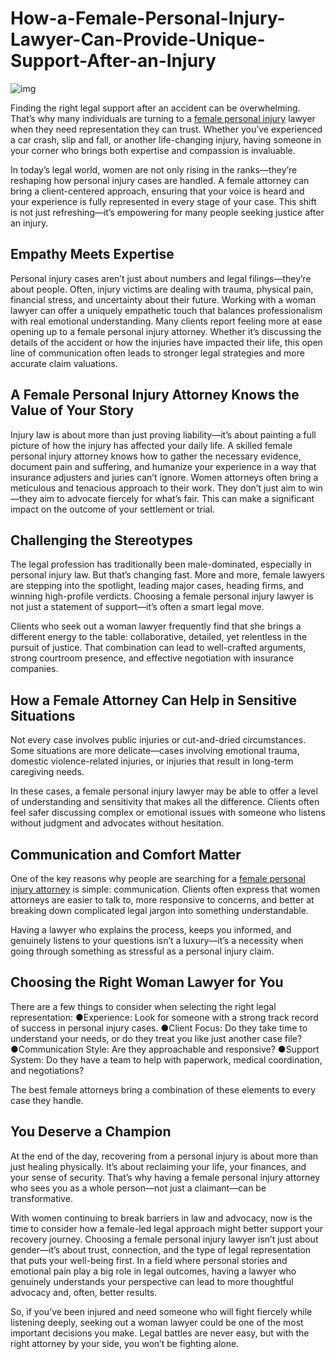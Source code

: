 # How-a-Female-Personal-Injury-Lawyer-Can-Provide-Unique-Support-After-an-Injury
![img](https://avatars.mds.yandex.net/i?id=14afdf39e65871a9e5d77fadbe01e24a3ae12ec2-8496372-images-thumbs&n=13)

Finding the right legal support after an accident can be overwhelming. That’s why many individuals are turning to a [female personal injury](https://www.superwomansuperlawyer.com/blog/best-female-injury-lawyer/) lawyer when they need representation they can trust. Whether you’ve experienced a car crash, slip and fall, or another life-changing injury, having someone in your corner who brings both expertise and compassion is invaluable.

In today’s legal world, women are not only rising in the ranks—they’re reshaping how personal injury cases are handled. A female attorney can bring a client-centered approach, ensuring that your voice is heard and your experience is fully represented in every stage of your case. This shift is not just refreshing—it’s empowering for many people seeking justice after an injury.

## Empathy Meets Expertise

Personal injury cases aren’t just about numbers and legal filings—they’re about people. Often, injury victims are dealing with trauma, physical pain, financial stress, and uncertainty about their future. Working with a woman lawyer can offer a uniquely empathetic touch that balances professionalism with real emotional understanding.
Many clients report feeling more at ease opening up to a female personal injury attorney. Whether it’s discussing the details of the accident or how the injuries have impacted their life, this open line of communication often leads to stronger legal strategies and more accurate claim valuations.

## A Female Personal Injury Attorney Knows the Value of Your Story

Injury law is about more than just proving liability—it’s about painting a full picture of how the injury has affected your daily life. A skilled female personal injury attorney knows how to gather the necessary evidence, document pain and suffering, and humanize your experience in a way that insurance adjusters and juries can’t ignore.
Women attorneys often bring a meticulous and tenacious approach to their work. They don’t just aim to win—they aim to advocate fiercely for what’s fair. This can make a significant impact on the outcome of your settlement or trial.

## Challenging the Stereotypes

The legal profession has traditionally been male-dominated, especially in personal injury law. But that’s changing fast. More and more, female lawyers are stepping into the spotlight, leading major cases, heading firms, and winning high-profile verdicts. Choosing a female personal injury lawyer is not just a statement of support—it’s often a smart legal move.

Clients who seek out a woman lawyer frequently find that she brings a different energy to the table: collaborative, detailed, yet relentless in the pursuit of justice. That combination can lead to well-crafted arguments, strong courtroom presence, and effective negotiation with insurance companies.

## How a Female Attorney Can Help in Sensitive Situations

Not every case involves public injuries or cut-and-dried circumstances. Some situations are more delicate—cases involving emotional trauma, domestic violence-related injuries, or injuries that result in long-term caregiving needs.

In these cases, a female personal injury lawyer may be able to offer a level of understanding and sensitivity that makes all the difference. Clients often feel safer discussing complex or emotional issues with someone who listens without judgment and advocates without hesitation.

## Communication and Comfort Matter

One of the key reasons why people are searching for a [female personal injury attorney](https://www.superwomansuperlawyer.com/) is simple: communication. Clients often express that women attorneys are easier to talk to, more responsive to concerns, and better at breaking down complicated legal jargon into something understandable.

Having a lawyer who explains the process, keeps you informed, and genuinely listens to your questions isn’t a luxury—it’s a necessity when going through something as stressful as a personal injury claim.

## Choosing the Right Woman Lawyer for You

There are a few things to consider when selecting the right legal representation:
●Experience: Look for someone with a strong track record of success in personal injury cases.
●Client Focus: Do they take time to understand your needs, or do they treat you like just another case file?
●Communication Style: Are they approachable and responsive?
●Support System: Do they have a team to help with paperwork, medical coordination, and negotiations?

The best female attorneys bring a combination of these elements to every case they handle.

## You Deserve a Champion

At the end of the day, recovering from a personal injury is about more than just healing physically. It’s about reclaiming your life, your finances, and your sense of security. That’s why having a female personal injury attorney who sees you as a whole person—not just a claimant—can be transformative.

With women continuing to break barriers in law and advocacy, now is the time to consider how a female-led legal approach might better support your recovery journey.
Choosing a female personal injury lawyer isn’t just about gender—it’s about trust, connection, and the type of legal representation that puts your well-being first. In a field where personal stories and emotional pain play a big role in legal outcomes, having a lawyer who genuinely understands your perspective can lead to more thoughtful advocacy and, often, better results.

So, if you’ve been injured and need someone who will fight fiercely while listening deeply, seeking out a woman lawyer could be one of the most important decisions you make. Legal battles are never easy, but with the right attorney by your side, you won’t be fighting alone.
